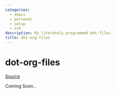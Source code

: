 ```yaml
---
categories:
  - emacs
  - personal
  - setup
  - zsh
description: My literately programmed dot-files.
title: dot-org-files
---
```

# dot-org-files

[Source](https://github.com/jedcn/dot-org-files)

Coming Soon..
